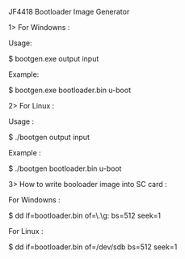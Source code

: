 JF4418 Bootloader Image Generator

1> For Windowns :

   Usage: 
   
   $ bootgen.exe output input
   
   Example:    
   
   $ bootgen.exe bootloader.bin u-boot
   
2> For Linux :
   
   Usage :
   
   $ ./bootgen output input
   
   Example :
   
   $ ./bootgen bootloader.bin u-boot

3> How to write booloader image into SC card :

   For Windowns :
   
   $ dd if=bootloader.bin of=\\.\g: bs=512 seek=1

   For Linux :

   $ dd if=bootloader.bin of=/dev/sdb bs=512 seek=1       